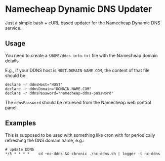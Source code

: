 # Namecheap Dynamic DNS Updater
Just a simple bash + cURL based updater for the Namecheap Dynamic DNS service.

## Usage
You need to create a `$HOME/ddns-info.txt` file with the Namecheap domain details.

E.g., if your DDNS host is `HOST.DOMAIN-NAME.COM`, the content of that file should
be:
```
declare -r ddnsHost="HOST"
declare -r ddnsDomain="DOMAIN-NAME.COM"
declare -r ddnsPassword="namecheap-ddns-password"
```
The `ddnsPassword` should be retrieved from the Namecheap web control panel.

## Examples
This is supposed to be used with something like cron with for periodically refreshing
the DNS domain name, e.g.:
```
# update DDNS
*/5 * * * *    cd ~nc-ddns && chronic ./nc-ddns.sh | logger -t nc-ddns
```
